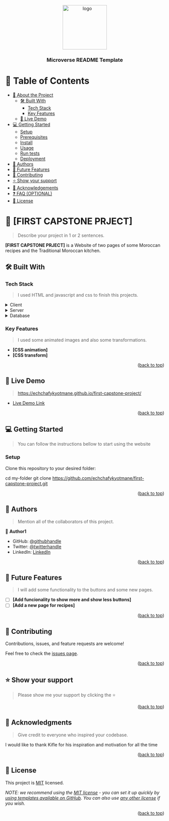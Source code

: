 <a name="readme-top"></a>

<!--
HOW TO USE:
This is an example of how you may give instructions on setting up your project locally.

Modify this file to match your project and remove sections that don't apply.

REQUIRED SECTIONS:
- Table of Contents
- About the Project
  - Built With
  - Live Demo
- Getting Started
- Authors
- Future Features
- Contributing
- Show your support
- Acknowledgements
- License

OPTIONAL SECTIONS:
- FAQ

After you're finished please remove all the comments and instructions!
-->

<div align="center">
  <!-- You are encouraged to replace this logo with your own! Otherwise you can also remove it. -->
  <img src="murple_logo.png" alt="logo" width="140"  height="auto" />
  <br/>

  <h3><b>Microverse README Template</b></h3>

</div>

<!-- TABLE OF CONTENTS -->

# 📗 Table of Contents

- [📖 About the Project](#about-project)
  - [🛠 Built With](#built-with)
    - [Tech Stack](#tech-stack)
    - [Key Features](#key-features)
  - [🚀 Live Demo](#live-demo)
- [💻 Getting Started](#getting-started)
  - [Setup](#setup)
  - [Prerequisites](#prerequisites)
  - [Install](#install)
  - [Usage](#usage)
  - [Run tests](#run-tests)
  - [Deployment](#deployment)
- [👥 Authors](#authors)
- [🔭 Future Features](#future-features)
- [🤝 Contributing](#contributing)
- [⭐️ Show your support](#support)
- [🙏 Acknowledgements](#acknowledgements)
- [❓ FAQ (OPTIONAL)](#faq)
- [📝 License](#license)

<!-- PROJECT DESCRIPTION -->

# 📖 [FIRST CAPSTONE PRJECT] <a name="about-project"></a>

> Describe your project in 1 or 2 sentences.

**[FIRST CAPSTONE PRJECT]** is a Website of two pages of some Moroccan recipes and the Traditional Moroccan kitchen.

## 🛠 Built With <a name="built-with"></a>

### Tech Stack <a name="tech-stack"></a>

> I used HTML and javascript and css to finish this projects.

<details>
  <summary>Client</summary>
  <ul>
    <li><a href="https://reactjs.org/">HTML</a></li>
  </ul>
</details>

<details>
  <summary>Server</summary>
  <ul>
    <li><a href="https://expressjs.com/">CSS</a></li>
  </ul>
</details>

<details>
<summary>Database</summary>
  <ul>
    <li><a href="https://www.postgresql.org/">JAVASCRIPT</a></li>
  </ul>
</details>

<!-- Features -->

### Key Features <a name="key-features"></a>

> I used some animated images and also some transformations.

- **[CSS animation]**
- **[CSS transform]**

<p align="right">(<a href="#readme-top">back to top</a>)</p>

<!-- LIVE DEMO -->

## 🚀 Live Demo <a name="live-demo"></a>

> https://echchafykyotmane.github.io/first-capstone-project/

- [Live Demo Link](https://echchafykyotmane.github.io/first-capstone-project/)

<p align="right">(<a href="#readme-top">back to top</a>)</p>

<!-- GETTING STARTED -->

## 💻 Getting Started <a name="getting-started"></a>

> You can follow the instructions bellow to start using the website


### Setup

Clone this repository to your desired folder:


  cd my-folder
  git clone https://github.com/echchafykyotmane/first-capstone-project.git


<p align="right">(<a href="#readme-top">back to top</a>)</p>

<!-- AUTHORS -->

## 👥 Authors <a name="authors"></a>

> Mention all of the collaborators of this project.

👤 **Author1**

- GitHub: [@githubhandle](https://github.com/echchafykyotmane)
- Twitter: [@twitterhandle](https://twitter.com/EchchafykyO)
- LinkedIn: [LinkedIn](https://www.linkedin.com/in/otmane-echchafyky-125801248/)

<p align="right">(<a href="#readme-top">back to top</a>)</p>

<!-- FUTURE FEATURES -->

## 🔭 Future Features <a name="future-features"></a>

> I will add some functionality to the buttons and some new pages.

- [ ] **[Add funcionality to show more and show less buttons]**
- [ ] **[Add a new page for recipes]**

<p align="right">(<a href="#readme-top">back to top</a>)</p>

<!-- CONTRIBUTING -->

## 🤝 Contributing <a name="contributing"></a>

Contributions, issues, and feature requests are welcome!

Feel free to check the [issues page](https://github.com/echchafykyotmane/first-capstone-project/issues).

<p align="right">(<a href="#readme-top">back to top</a>)</p>

<!-- SUPPORT -->

## ⭐️ Show your support <a name="support"></a>

> Please show me your support by clicking the ⭐️

<p align="right">(<a href="#readme-top">back to top</a>)</p>

<!-- ACKNOWLEDGEMENTS -->

## 🙏 Acknowledgments <a name="acknowledgements"></a>

> Give credit to everyone who inspired your codebase.

I would like to thank Kifle for his inspiration and motivation for all the time

<p align="right">(<a href="#readme-top">back to top</a>)</p>

<!-- LICENSE -->

## 📝 License <a name="license"></a>

This project is [MIT](./LICENSE) licensed.

_NOTE: we recommend using the [MIT license](https://choosealicense.com/licenses/mit/) - you can set it up quickly by [using templates available on GitHub](https://docs.github.com/en/communities/setting-up-your-project-for-healthy-contributions/adding-a-license-to-a-repository). You can also use [any other license](https://choosealicense.com/licenses/) if you wish._

<p align="right">(<a href="#readme-top">back to top</a>)</p>